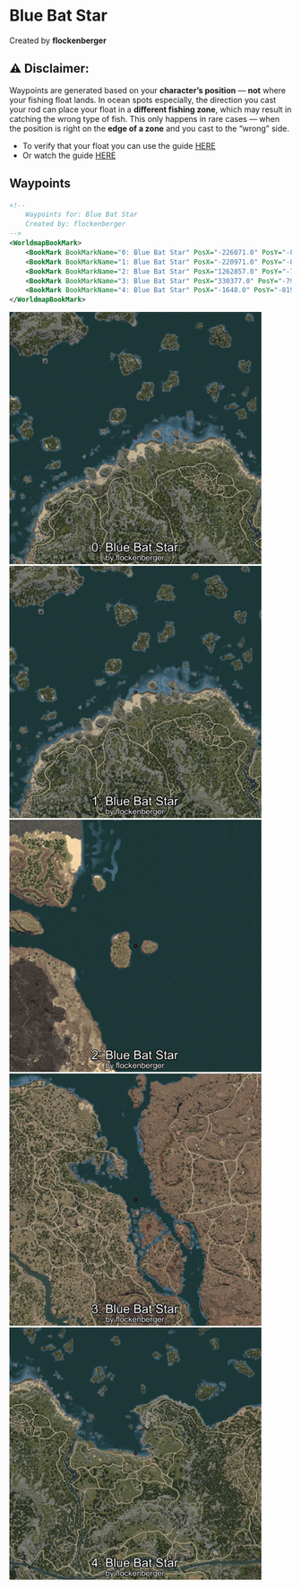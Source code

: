# Blue Bat Star
Created by **flockenberger**

## ⚠️ Disclaimer:
Waypoints are generated based on your __**character’s position**__ — __not__ where your fishing float lands.
In ocean spots especially, the direction you cast your rod can place your float in a **different fishing zone**, which may result in catching the wrong type of fish.
This only happens in rare cases — when the position is right on the **edge of a zone** and you cast to the “wrong” side.

- To verify that your float you can use the guide [HERE](https://flockenberger.github.io/bdo-fish-position/)
- Or watch the guide [HERE](https://youtu.be/t-VXcRoNojk)

## Waypoints
```xml
<!--
    Waypoints for: Blue Bat Star
    Created by: flockenberger
-->
<WorldmapBookMark>
    <BookMark BookMarkName="0: Blue Bat Star" PosX="-226071.0" PosY="-8168.0" PosZ="178527.0" />
    <BookMark BookMarkName="1: Blue Bat Star" PosX="-220971.0" PosY="-8248.0" PosZ="174531.0" />
    <BookMark BookMarkName="2: Blue Bat Star" PosX="1262857.0" PosY="-7918.0" PosZ="553566.0" />
    <BookMark BookMarkName="3: Blue Bat Star" PosX="330377.0" PosY="-7915.0" PosZ="12053.0" />
    <BookMark BookMarkName="4: Blue Bat Star" PosX="-1648.0" PosY="-8194.0" PosZ="87815.0" />
</WorldmapBookMark>
```

<img src="./Blue Bat Star_0_Preview.webp" width="450"/> <img src="./Blue Bat Star_1_Preview.webp" width="450"/> <img src="./Blue Bat Star_2_Preview.webp" width="450"/> <img src="./Blue Bat Star_3_Preview.webp" width="450"/> <img src="./Blue Bat Star_4_Preview.webp" width="450"/> 